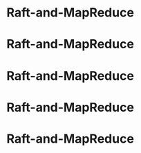 # Raft-and-MapReduce
# Raft-and-MapReduce
# Raft-and-MapReduce
# Raft-and-MapReduce
# Raft-and-MapReduce
